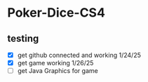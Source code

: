 # Poker-Dice-CS4
## testing
- [x] get github connected and working 1/24/25
- [x] get game working 1/26/25
- [ ] get Java Graphics for game